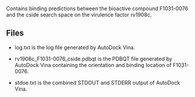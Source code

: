 Contains binding predictions between the bioactive compound F1031-0076 and the cside search space on the virulence factor rv1908c.

## Files

- log.txt is the log file generated by AutoDock Vina.

- rv1908c_F1031-0076_cside.pdbqt is the PDBQT file generated by AutoDock Vina containing the orientation and binding location of F1031-0076.

- stdoe.txt is the combined STDOUT and STDERR output of AutoDock Vina.

